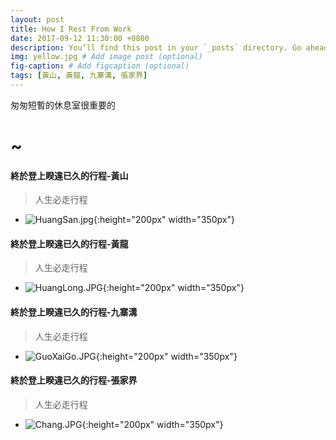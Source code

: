 ```yaml
---
layout: post
title: How I Rest From Work
date: 2017-09-12 11:30:00 +0800
description: You’ll find this post in your `_posts` directory. Go ahead and edit it and re-build the site to see your changes. # Add post description (optional)
img: yellow.jpg # Add image post (optional)
fig-caption: # Add figcaption (optional)
tags: [黃山, 黃龍, 九寨溝, 張家界]
---
```


匆匆短暫的休息室很重要的

# ~

#### 終於登上睽違已久的行程-黃山
> 人生必走行程
* ![HuangSan.jpg]({{site.baseurl}}/assets/img/HuangSan.jpg){:height="200px" width="350px"}

#### 終於登上睽違已久的行程-黃龍
> 人生必走行程
* ![HuangLong.JPG]({{site.baseurl}}/assets/img/HuangLong.JPG){:height="200px" width="350px"}

#### 終於登上睽違已久的行程-九寨溝
> 人生必走行程
* ![GuoXaiGo.JPG]({{site.baseurl}}/assets/img/GuoXaiGo.JPG){:height="200px" width="350px"}

#### 終於登上睽違已久的行程-張家界
> 人生必走行程
* ![Chang.JPG]({{site.baseurl}}/assets/img/Chang.JPG){:height="200px" width="350px"}












